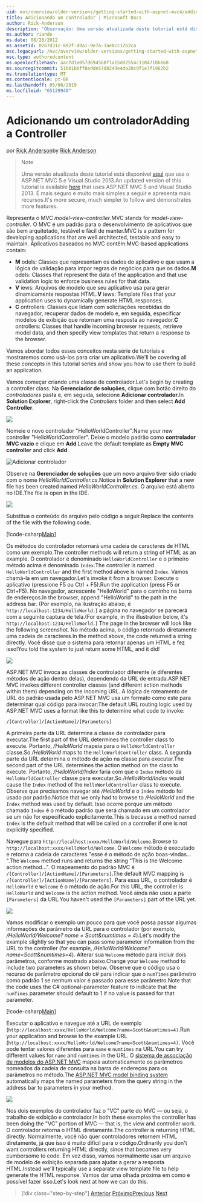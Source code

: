 ```yaml
---
uid: mvc/overview/older-versions/getting-started-with-aspnet-mvc4/adding-a-controller
title: Adicionando um controlador | Microsoft Docs
author: Rick-Anderson
description: 'Observação: Uma versão atualizada deste tutorial está disponível aqui que usa o ASP.NET MVC 5 e Visual Studio 2013. Ele é mais seguro e muito mais simples a seguir e demonstração...'
ms.author: riande
ms.date: 08/28/2012
ms.assetid: 0267d31c-892f-49a1-9e7a-3ae8cc12b2ca
msc.legacyurl: /mvc/overview/older-versions/getting-started-with-aspnet-mvc4/adding-a-controller
msc.type: authoredcontent
ms.openlocfilehash: aacfd1e057d694568f1a15dd2554c1104718b168
ms.sourcegitcommit: 51b01b6ff8edde57d8243e4da28c9f1e7f1962b2
ms.translationtype: MT
ms.contentlocale: pt-BR
ms.lasthandoff: 05/06/2019
ms.locfileid: "65129940"
---
```

# <a name="adding-a-controller"></a><span data-ttu-id="8a6e9-104">Adicionando um controlador</span><span class="sxs-lookup"><span data-stu-id="8a6e9-104">Adding a Controller</span></span>

<span data-ttu-id="8a6e9-105">por [Rick Anderson]((https://twitter.com/RickAndMSFT))</span><span class="sxs-lookup"><span data-stu-id="8a6e9-105">by [Rick Anderson]((https://twitter.com/RickAndMSFT))</span></span>

> > [!NOTE]
> > <span data-ttu-id="8a6e9-106">Uma versão atualizada deste tutorial está disponível [aqui](../../getting-started/introduction/getting-started.md) que usa o ASP.NET MVC 5 e Visual Studio 2013.</span><span class="sxs-lookup"><span data-stu-id="8a6e9-106">An updated version of this tutorial is available [here](../../getting-started/introduction/getting-started.md) that uses ASP.NET MVC 5 and Visual Studio 2013.</span></span> <span data-ttu-id="8a6e9-107">É mais seguro e muito mais simples a seguir e apresenta mais recursos.</span><span class="sxs-lookup"><span data-stu-id="8a6e9-107">It's more secure, much simpler to follow and demonstrates more features.</span></span>

<span data-ttu-id="8a6e9-108">Representa o MVC *model-view-controller*.</span><span class="sxs-lookup"><span data-stu-id="8a6e9-108">MVC stands for *model-view-controller*.</span></span> <span data-ttu-id="8a6e9-109">O MVC é um padrão para o desenvolvimento de aplicativos que são bem arquitetado, testável e fácil de manter.</span><span class="sxs-lookup"><span data-stu-id="8a6e9-109">MVC is a pattern for developing applications that are well architected, testable and easy to maintain.</span></span> <span data-ttu-id="8a6e9-110">Aplicativos baseados no MVC contêm:</span><span class="sxs-lookup"><span data-stu-id="8a6e9-110">MVC-based applications contain:</span></span>

- <span data-ttu-id="8a6e9-111">**M** odels: Classes que representam os dados do aplicativo e que usam a lógica de validação para impor regras de negócios para que os dados.</span><span class="sxs-lookup"><span data-stu-id="8a6e9-111">**M** odels: Classes that represent the data of the application and that use validation logic to enforce business rules for that data.</span></span>
- <span data-ttu-id="8a6e9-112">**V** iews: Arquivos de modelo que seu aplicativo usa para gerar dinamicamente respostas HTML.</span><span class="sxs-lookup"><span data-stu-id="8a6e9-112">**V** iews: Template files that your application uses to dynamically generate HTML responses.</span></span>
- <span data-ttu-id="8a6e9-113">**C** ontrollers: Classes que lidam com solicitações recebidas do navegador, recuperar dados de modelo e, em seguida, especificar modelos de exibição que retornam uma resposta ao navegador.</span><span class="sxs-lookup"><span data-stu-id="8a6e9-113">**C** ontrollers: Classes that handle incoming browser requests, retrieve model data, and then specify view templates that return a response to the browser.</span></span>

<span data-ttu-id="8a6e9-114">Vamos abordar todos esses conceitos nesta série de tutoriais e mostraremos como usá-los para criar um aplicativo.</span><span class="sxs-lookup"><span data-stu-id="8a6e9-114">We'll be covering all these concepts in this tutorial series and show you how to use them to build an application.</span></span>

<span data-ttu-id="8a6e9-115">Vamos começar criando uma classe de controlador.</span><span class="sxs-lookup"><span data-stu-id="8a6e9-115">Let's begin by creating a controller class.</span></span> <span data-ttu-id="8a6e9-116">Na **Gerenciador de soluções**, clique com botão direito do *controladores* pasta e, em seguida, selecione **Adicionar controlador**.</span><span class="sxs-lookup"><span data-stu-id="8a6e9-116">In **Solution Explorer**, right-click the *Controllers* folder and then select **Add Controller**.</span></span>

![](adding-a-controller/_static/image1.png)

<span data-ttu-id="8a6e9-117">Nomeie o novo controlador &quot;HelloWorldController&quot;.</span><span class="sxs-lookup"><span data-stu-id="8a6e9-117">Name your new controller &quot;HelloWorldController&quot;.</span></span> <span data-ttu-id="8a6e9-118">Deixe o modelo padrão como **controlador MVC vazio** e clique em **Add**.</span><span class="sxs-lookup"><span data-stu-id="8a6e9-118">Leave the default template as **Empty MVC controller** and click **Add**.</span></span>

![Adicionar controlador](adding-a-controller/_static/image2.png)

<span data-ttu-id="8a6e9-120">Observe na **Gerenciador de soluções** que um novo arquivo tiver sido criado com o nome *HelloWorldController.cs*.</span><span class="sxs-lookup"><span data-stu-id="8a6e9-120">Notice in **Solution Explorer** that a new file has been created named *HelloWorldController.cs*.</span></span> <span data-ttu-id="8a6e9-121">O arquivo está aberto no IDE.</span><span class="sxs-lookup"><span data-stu-id="8a6e9-121">The file is open in the IDE.</span></span>

![](adding-a-controller/_static/image3.png)

<span data-ttu-id="8a6e9-122">Substitua o conteúdo do arquivo pelo código a seguir.</span><span class="sxs-lookup"><span data-stu-id="8a6e9-122">Replace the contents of the file with the following code.</span></span>

[!code-csharp[Main](adding-a-controller/samples/sample1.cs)]

<span data-ttu-id="8a6e9-123">Os métodos do controlador retornará uma cadeia de caracteres de HTML como um exemplo.</span><span class="sxs-lookup"><span data-stu-id="8a6e9-123">The controller methods will return a string of HTML as an example.</span></span> <span data-ttu-id="8a6e9-124">O controlador é denominado `HelloWorldController` e o primeiro método acima é denominado `Index`.</span><span class="sxs-lookup"><span data-stu-id="8a6e9-124">The controller is named `HelloWorldController` and the first method above is named `Index`.</span></span> <span data-ttu-id="8a6e9-125">Vamos chamá-la em um navegador.</span><span class="sxs-lookup"><span data-stu-id="8a6e9-125">Let's invoke it from a browser.</span></span> <span data-ttu-id="8a6e9-126">Execute o aplicativo (pressione F5 ou Ctrl + F5).</span><span class="sxs-lookup"><span data-stu-id="8a6e9-126">Run the application (press F5 or Ctrl+F5).</span></span> <span data-ttu-id="8a6e9-127">No navegador, acrescente &quot;HelloWorld&quot; para o caminho na barra de endereços.</span><span class="sxs-lookup"><span data-stu-id="8a6e9-127">In the browser, append &quot;HelloWorld&quot; to the path in the address bar.</span></span> <span data-ttu-id="8a6e9-128">(Por exemplo, na ilustração abaixo, é `http://localhost:1234/HelloWorld.`) a página no navegador se parecerá com a seguinte captura de tela.</span><span class="sxs-lookup"><span data-stu-id="8a6e9-128">(For example, in the illustration below, it's `http://localhost:1234/HelloWorld.`) The page in the browser will look like the following screenshot.</span></span> <span data-ttu-id="8a6e9-129">No método acima, o código retornado diretamente uma cadeia de caracteres.</span><span class="sxs-lookup"><span data-stu-id="8a6e9-129">In the method above, the code returned a string directly.</span></span> <span data-ttu-id="8a6e9-130">Você disse que o sistema para retornar apenas um HTML e fez isso!</span><span class="sxs-lookup"><span data-stu-id="8a6e9-130">You told the system to just return some HTML, and it did!</span></span>

![](adding-a-controller/_static/image4.png)

<span data-ttu-id="8a6e9-131">ASP.NET MVC invoca as classes de controlador diferente (e diferentes métodos de ação dentro delas), dependendo da URL de entrada.</span><span class="sxs-lookup"><span data-stu-id="8a6e9-131">ASP.NET MVC invokes different controller classes (and different action methods within them) depending on the incoming URL.</span></span> <span data-ttu-id="8a6e9-132">A lógica de roteamento de URL do padrão usada pelo ASP.NET MVC usa um formato como este para determinar qual código para invocar:</span><span class="sxs-lookup"><span data-stu-id="8a6e9-132">The default URL routing logic used by ASP.NET MVC uses a format like this to determine what code to invoke:</span></span>

`/[Controller]/[ActionName]/[Parameters]`

<span data-ttu-id="8a6e9-133">A primeira parte da URL determina a classe de controlador para executar.</span><span class="sxs-lookup"><span data-stu-id="8a6e9-133">The first part of the URL determines the controller class to execute.</span></span> <span data-ttu-id="8a6e9-134">Portanto, */HelloWorld* mapeia para o `HelloWorldController` classe.</span><span class="sxs-lookup"><span data-stu-id="8a6e9-134">So */HelloWorld* maps to the `HelloWorldController` class.</span></span> <span data-ttu-id="8a6e9-135">A segunda parte da URL determina o método de ação na classe para executar.</span><span class="sxs-lookup"><span data-stu-id="8a6e9-135">The second part of the URL determines the action method on the class to execute.</span></span> <span data-ttu-id="8a6e9-136">Portanto, */HelloWorld/Index* faria com que o `Index` método da `HelloWorldController` classe para executar.</span><span class="sxs-lookup"><span data-stu-id="8a6e9-136">So */HelloWorld/Index* would cause the `Index` method of the `HelloWorldController` class to execute.</span></span> <span data-ttu-id="8a6e9-137">Observe que precisamos navegar até */HelloWorld* e o `Index` método foi usado por padrão.</span><span class="sxs-lookup"><span data-stu-id="8a6e9-137">Notice that we only had to browse to */HelloWorld* and the `Index` method was used by default.</span></span> <span data-ttu-id="8a6e9-138">Isso ocorre porque um método chamado `Index` é o método padrão que será chamado em um controlador se um não for especificado explicitamente.</span><span class="sxs-lookup"><span data-stu-id="8a6e9-138">This is because a method named `Index` is the default method that will be called on a controller if one is not explicitly specified.</span></span>

<span data-ttu-id="8a6e9-139">Navegue para `http://localhost:xxxx/HelloWorld/Welcome`.</span><span class="sxs-lookup"><span data-stu-id="8a6e9-139">Browse to `http://localhost:xxxx/HelloWorld/Welcome`.</span></span> <span data-ttu-id="8a6e9-140">O `Welcome` método é executado e retorna a cadeia de caracteres &quot;esse é o método de ação boas-vindas... &quot;.</span><span class="sxs-lookup"><span data-stu-id="8a6e9-140">The `Welcome` method runs and returns the string &quot;This is the Welcome action method...&quot;.</span></span> <span data-ttu-id="8a6e9-141">O mapeamento do padrão MVC é `/[Controller]/[ActionName]/[Parameters]`.</span><span class="sxs-lookup"><span data-stu-id="8a6e9-141">The default MVC mapping is `/[Controller]/[ActionName]/[Parameters]`.</span></span> <span data-ttu-id="8a6e9-142">Para essa URL, o controlador é `HelloWorld` e `Welcome` é o método de ação.</span><span class="sxs-lookup"><span data-stu-id="8a6e9-142">For this URL, the controller is `HelloWorld` and `Welcome` is the action method.</span></span> <span data-ttu-id="8a6e9-143">Você ainda não usou a parte `[Parameters]` da URL.</span><span class="sxs-lookup"><span data-stu-id="8a6e9-143">You haven't used the `[Parameters]` part of the URL yet.</span></span>

![](adding-a-controller/_static/image5.png)

<span data-ttu-id="8a6e9-144">Vamos modificar o exemplo um pouco para que você possa passar algumas informações de parâmetro da URL para o controlador (por exemplo, */HelloWorld/Welcome? nome = Scott&amp;numtimes = 4*).</span><span class="sxs-lookup"><span data-stu-id="8a6e9-144">Let's modify the example slightly so that you can pass some parameter information from the URL to the controller (for example, */HelloWorld/Welcome?name=Scott&amp;numtimes=4*).</span></span> <span data-ttu-id="8a6e9-145">Alterar sua `Welcome` método para incluir dois parâmetros, conforme mostrado abaixo.</span><span class="sxs-lookup"><span data-stu-id="8a6e9-145">Change your `Welcome` method to include two parameters as shown below.</span></span> <span data-ttu-id="8a6e9-146">Observe que o código usa o recurso de parâmetro opcional do c# para indicar que o `numTimes` parâmetro como padrão 1 se nenhum valor é passado para esse parâmetro.</span><span class="sxs-lookup"><span data-stu-id="8a6e9-146">Note that the code uses the C# optional-parameter feature to indicate that the `numTimes` parameter should default to 1 if no value is passed for that parameter.</span></span>

[!code-csharp[Main](adding-a-controller/samples/sample2.cs)]

<span data-ttu-id="8a6e9-147">Executar o aplicativo e navegue até a URL de exemplo (`http://localhost:xxxx/HelloWorld/Welcome?name=Scott&numtimes=4)`.</span><span class="sxs-lookup"><span data-stu-id="8a6e9-147">Run your application and browse to the example URL (`http://localhost:xxxx/HelloWorld/Welcome?name=Scott&numtimes=4)`.</span></span> <span data-ttu-id="8a6e9-148">Você pode tentar valores diferentes para `name` e `numtimes` na URL.</span><span class="sxs-lookup"><span data-stu-id="8a6e9-148">You can try different values for `name` and `numtimes` in the URL.</span></span> <span data-ttu-id="8a6e9-149">O [sistema de associação de modelos do ASP.NET MVC](http://odetocode.com/Blogs/scott/archive/2009/04/27/6-tips-for-asp-net-mvc-model-binding.aspx) mapeia automaticamente os parâmetros nomeados da cadeia de consulta na barra de endereços para os parâmetros no método.</span><span class="sxs-lookup"><span data-stu-id="8a6e9-149">The [ASP.NET MVC model binding system](http://odetocode.com/Blogs/scott/archive/2009/04/27/6-tips-for-asp-net-mvc-model-binding.aspx) automatically maps the named parameters from the query string in the address bar to parameters in your method.</span></span>

![](adding-a-controller/_static/image6.png)

<span data-ttu-id="8a6e9-150">Nos dois exemplos do controlador faz o &quot;VC&quot; parte do MVC — ou seja, o trabalho de exibição e controlador.</span><span class="sxs-lookup"><span data-stu-id="8a6e9-150">In both these examples the controller has been doing the &quot;VC&quot; portion of MVC — that is, the view and controller work.</span></span> <span data-ttu-id="8a6e9-151">O controlador retorna o HTML diretamente.</span><span class="sxs-lookup"><span data-stu-id="8a6e9-151">The controller is returning HTML directly.</span></span> <span data-ttu-id="8a6e9-152">Normalmente, você não quer controladores retornem HTML diretamente, já que isso é muito difícil para o código.</span><span class="sxs-lookup"><span data-stu-id="8a6e9-152">Ordinarily you don't want controllers returning HTML directly, since that becomes very cumbersome to code.</span></span> <span data-ttu-id="8a6e9-153">Em vez disso, vamos normalmente usar um arquivo de modelo de exibição separada para ajudar a gerar a resposta HTML.</span><span class="sxs-lookup"><span data-stu-id="8a6e9-153">Instead we'll typically use a separate view template file to help generate the HTML response.</span></span> <span data-ttu-id="8a6e9-154">Vamos dar uma olhada próxima em como é possível fazer isso.</span><span class="sxs-lookup"><span data-stu-id="8a6e9-154">Let's look next at how we can do this.</span></span>

> [!div class="step-by-step"]
> <span data-ttu-id="8a6e9-155">[Anterior](intro-to-aspnet-mvc-4.md)
> [Próximo](adding-a-view.md)</span><span class="sxs-lookup"><span data-stu-id="8a6e9-155">[Previous](intro-to-aspnet-mvc-4.md)
[Next](adding-a-view.md)</span></span>
